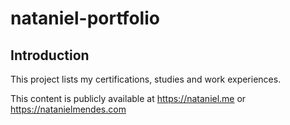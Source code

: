 # nataniel-portfolio

## Introduction

This project lists my certifications, studies and work experiences.

This content is publicly available at https://nataniel.me or https://natanielmendes.com
